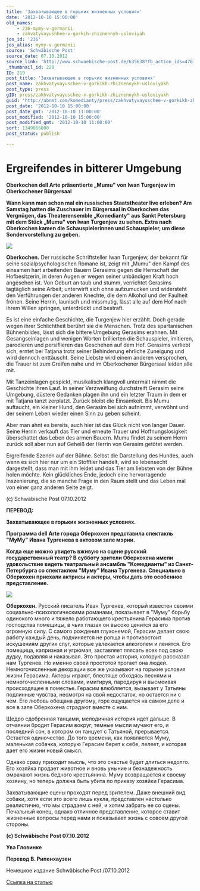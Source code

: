 ```yaml
---
title: 'Захватывающее в горьких жизненных условиях'
date: '2012-10-10 15:00:00'
old_names:
    - 236-mymy-v-germanii
    - zahvatyvayushhee-v-gorkih-zhiznennyh-usloviyah
jos_id: '236'
jos_alias: mymy-v-germanii
source: 'Schwäbische Post'
source_date: 07.10.2012
source_link: 'http://www.schwaebische-post.de/635638?fb_action_ids=476122609094818&amp;fb_action_types=og.recommends&amp;fb_source=aggregation&amp;fb_aggregation_id=288381481237582'
_thumbnail_id: 220
ID: 219
post_title: 'Захватывающее в горьких жизненных условиях'
post_name: zakhvatyvayuschee-v-gorkikh-zhiznennykh-usloviyakh
post_type: press
gID: press/zakhvatyvayuschee-v-gorkikh-zhiznennykh-usloviyakh
guid: 'http://abnmt.com/komedianty/press/zakhvatyvayuschee-v-gorkikh-zhiznennykh-usloviyakh'
post_date: '2012-10-10 15:00:00'
post_date_gmt: '2012-10-10 11:00:00'
post_modified: '2012-10-10 15:00:00'
post_modified_gmt: '2012-10-10 11:00:00'
sort: 1349866800
post_status: publish

---
```


# Ergreifendes in bitterer Umgebung


**Oberkochen dell Arte präsentierte „Mumu" von Iwan Turgenjew im Oberkochener Bürgersaal**


**Wann kann man schon mal ein russisches Staatstheater live erleben? Am Samstag hatten die Zuschauer im Bürgersaal in Oberkochen das Vergnügen, das Theaterensemble „Komedianty" aus Sankt Petersburg mit dem Stück „Mumu" von Iwan Turgenjew zu sehen. Extra nach Oberkochen kamen die Schauspielerinnen und Schauspieler, um diese Sondervorstellung zu geben.**


![](image-01.jpg)


**Oberkochen.** Der russische Schriftsteller Iwan Turgenjew, der bekannt für seine sozialpsychologischen Romane ist, zeigt mit „Mumu" den Kampf des einsamen hart arbeitenden Bauern Gerasims gegen die Herrschaft der Hofbesitzerin, in deren Augen er wegen seiner unbändigen Kraft hoch angesehen ist. Von Geburt an taub und stumm, verrichtet Gerasims tagtäglich seine Arbeit; unterwirft sich ohne aufzumucken und widersteht den Verführungen der anderen Knechte, die dem Alkohol und der Faulheit frönen. Seine Herrin, launisch und missmutig, lässt alle auf dem Hof nach ihrem Willen springen, unterdrückt und bestraft.


Es ist eine einfache Geschichte, die Turgenjew hier erzählt. Doch gerade wegen ihrer Schlichtheit berührt sie die Menschen. Trotz des spartanischen Bühnenbildes, lässt sich die bittere Umgebung Gerasims erahnen. Mit Gesangseinlagen und wenigen Worten brillierten die Schauspieler, imitieren, parodieren und persiflieren das Geschehen auf dem Hof. Gerasims verliebt sich, erntet bei Tatjana trotz seiner Behinderung ehrliche Zuneigung und wird dennoch enttäuscht. Seine Liebste wird einem anderen versprochen, die Trauer ist zum Greifen nahe und im Oberkochener Bürgersaal leiden alle mit.


Mit Tanzeinlagen gespickt, musikalisch klangvoll untermalt nimmt die Geschichte ihren Lauf. In seiner Verzweiflung durchstreift Gerasim seine Umgebung, düstere Gedanken plagen ihn und ein letzter Traum in dem er mit Tatjana tanzt zerplatzt. Zurück bleibt die Einsamkeit. Bis Mumu auftaucht, ein kleiner Hund, den Gerasim bei sich aufnimmt, verwöhnt und der seinem Leben wieder einen Sinn zu geben scheint.


Aber man ahnt es bereits, auch hier ist das Glück nicht von langer Dauer. Seine Herrin verkauft das Tier und erneute Trauer und Hoffnungslosigkeit überschattet das Leben des armen Bauern. Mumu findet zu seinem Herrn zurück soll aber nun auf Geheiß der Herrin von Gerasim getötet werden.


Ergreifende Szenen auf der Bühne. Selbst die Darstellung des Hundes, auch wenn es sich hier nur um ein Stofftier handelt, wird so lebensecht dargestellt, dass man mit ihm leidet und das Tier am liebsten von der Bühne holen möchte. Kein glückliches Ende, jedoch eine hervorragende Inszenierung, die so manche Frage in den Raum stellt und das Leben mal von einer ganz anderen Seite zeigt.


(c) Schwäbische Post 07.10.2012


**ПЕРЕВОД:**


**Захватывающее в горьких жизненных условиях.**


**Программа dell Arte города Оберкохен представила спектакль "МуМу" Ивана Тургенева в актовом зале мэрии.**


**Когда еще можно увидеть вживую на сцене русский государственный театр? В субботу зрители Оберкохена имели удовольствие видеть театральный ансамбль "Комедианты" из Санкт-Петербурга со спектаклем "Муму" Ивана Тургенева. Специально в Оберкохен приехали актрисы и актеры, чтобы дать это особенное представление.**


![](image-02.jpg)


**Оберкохен.** Русский писатель Иван Тургенев, который известен своими социально-психологическими романами, показывает в "Муму" борьбу одинокого много и тяжело работающего крестьянина Герасима против господства помещицы, в чьих глазах он высоко ценится за его огромную силу. С самого рождения глухонемой, Герасим делает свою работу каждый день, подчиняется не ропща и противостоит искушениям других слуг, которые увлекается алкоголем и ленятся. Его помещица, капризная и угрюмая, заставляет плясать всех под свою дудку, подавляя и наказывая. Это простая история, которую рассказал нам Тургенев. Но именно своей простотой трогает она людей. Немногочисленные декорации все же указывают на горькие условия жизни Герасима. Актеры играют, блестяще обходясь песнями и немногочисленными словами, имитируя, пародируя и высмеивая происходящее в поместье. Герасим влюбляется, вызывает у Татьяны подлинные чувства, несмотря на свой недостаток, но остается ни с чем. Его любовь обещана другому, горе ощущается на самом деле и все в зале Оберкохена страдают вместе с ним.


Щедро сдобренная танцами, мелодичная история идет дальше. В отчаянии бродит Герасим вокруг, темные мысли мучают его, и последний сон, в котором он танцует с Татьяной, прерывается. Остается одиночество. До того времени, как появляется Муму, маленькая собачка, которую Герасим берет к себе, лелеет, и которая дает его жизни новый смысл.


Однако сразу приходит мысль, что это счастье будет длиться недолго. Его хозяйка продает животное и вновь уныние и безнадежность омрачают жизнь бедного крестьянина. Муму возвращается к своему хозяину, но теперь должна быть убита по приказу хозяйки Герасима.


Захватывающие сцены проходят перед зрителем. Даже внешний вид собаки, хотя если это всего лишь кукла, представлен настолько реалистично, что мы страдаем с ней, и хотим забрать ее со сцены. Печальный конец, однако отличное представление, которое ставит жизненные вопросы перед нами и показывает жизнь с совсем другой стороны.


**(c) Schwäbische Post 07.10.2012**


**Увэ Гловинке**


**Перевод В. Рипенхаузен**


Немецкое издание Schwäbische Post /07.10.2012


[Ссылка на статью][0]

[0]: http://www.schwaebische-post.de/635638?fb_action_ids=476122609094818&fb_action_types=og.recommends&fb_source=aggregation&fb_aggregation_id=288381481237582